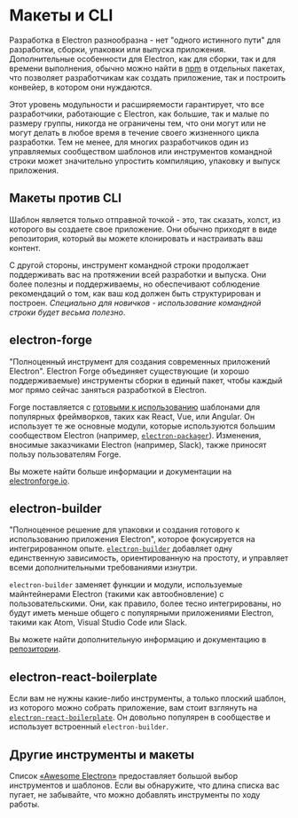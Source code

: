 # Макеты и CLI

Разработка в Electron разнообразна - нет "одного истинного пути" для разработки, сборки, упаковки или выпуска приложения. Дополнительные особенности для Electron, как для сборки, так и для времени выполнения, обычно можно найти в [npm](https://www.npmjs.com/search?q=electron) в отдельных пакетах, что позволяет разработчикам как создать приложение, так и построить конвейер, в котором они нуждаются.

Этот уровень модульности и расширяемости гарантирует, что все разработчики, работающие с Electron, как большие, так и малые по размеру группы, никогда не ограничены тем, что они могут или не могут делать в любое время в течение своего жизненного цикла разработки. Тем не менее, для многих разработчиков один из управляемых сообществом шаблонов или инструментов командной строки может значительно упростить компиляцию, упаковку и выпуск приложения.

## Макеты против CLI

Шаблон является только отправной точкой - это, так сказать, холст, из которого вы создаете свое приложение. Они обычно приходят в виде репозитория, который вы можете клонировать и настраивать ваш контент.

С другой стороны, инструмент командной строки продолжает поддерживать вас на протяжении всей разработки и выпуска. Они более полезны и поддерживаемы, но обеспечивают соблюдение рекомендаций о том, как ваш код должен быть структурирован и построен. *Специально для новичков - использование командной строки будет весьма полезно*.

## electron-forge

"Полноценный инструмент для создания современных приложений Electron". Electron Forge объединяет существующие (и хорошо поддерживаемые) инструменты сборки в единый пакет, чтобы каждый мог прямо сейчас заняться разработкой в Electron.

Forge поставляется с [готовыми к использованию](https://electronforge.io/templates) шаблонами для популярных фреймворков, таких как React, Vue, или Angular. Он использует те же основные модули, которые используются большим сообществом Electron (например, [`electron-packager`](https://github.com/electron/electron-packager)). Изменения, вносимые заказчиками Electron (например, Slack), также приносят пользу пользователям Forge.

Вы можете найти больше информации и документации на [electronforge.io](https://electronforge.io/).

## electron-builder

"Полноценное решение для упаковки и создания готового к использованию приложения Electron", которое фокусируется на интегрированном опыте. [`electron-builder`](https://github.com/electron-userland/electron-builder) добавляет одну единственную зависимость, ориентированную на простоту, и управляет всеми дополнительными требованиями изнутри.

`electron-builder` заменяет функции и модули, используемые майнтейнерами Electron (такими как автообновление) с пользовательскими. Они, как правило, более тесно интегрированы, но будут иметь меньше общего с популярными приложениями Electron, такими как Atom, Visual Studio Code или Slack.

Вы можете найти дополнительную информацию и документацию в [репозитории](https://github.com/electron-userland/electron-builder).

## electron-react-boilerplate

Если вам не нужны какие-либо инструменты, а только плоский шаблон, из которого можно собрать приложение, вам стоит взглянуть на [`electron-react-boilerplate`](https://github.com/chentsulin/electron-react-boilerplate). Он довольно популярен в сообществе и использует встроенный `electron-builder`.

## Другие инструменты и макеты

Список [«Awesome Electron»](https://github.com/sindresorhus/awesome-electron#boilerplates) предоставляет большой выбор инструментов и шаблонов. Если вы обнаружите, что длина списка вас пугает, не забывайте, что можно добавлять инструменты по ходу работы.
